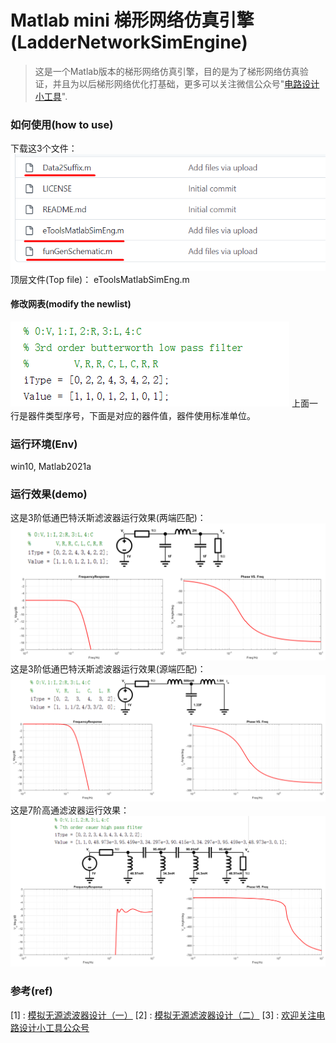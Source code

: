 # Matlab mini 梯形网络仿真引擎(LadderNetworkSimEngine)
> 这是一个Matlab版本的梯形网络仿真引擎，目的是为了梯形网络仿真验证，并且为以后梯形网络优化打基础，更多可以关注微信公众号"[电路设计小工具](https://mp.weixin.qq.com/s/fxfEnir-hU0YvF9_CWyI6g)".

### 如何使用(how to use)
下载这3个文件：
![电路分析2](文件下载.png)
顶层文件(Top file)：
eToolsMatlabSimEng.m
#### 修改网表(modify the newlist)
![网表修改](网表.png)
上面一行是器件类型序号，下面是对应的器件值，器件使用标准单位。

### 运行环境(Env)
win10, Matlab2021a

### 运行效果(demo)
这是3阶低通巴特沃斯滤波器运行效果(两端匹配)：
![电路分析1](Matlab_Sim.png)
这是3阶低通巴特沃斯滤波器运行效果(源端匹配)：
![电路分析2](Matlab_Sim2.png)
这是7阶高通滤波器运行效果：
![电路分析3](Matlab_Sim3.png)

### 参考(ref)
[1] : [模拟无源滤波器设计（一）](https://mp.weixin.qq.com/s/wNRHyBHpimjU90bymHp7JA)
[2] : [模拟无源滤波器设计（二）](https://mp.weixin.qq.com/s/3GMQs4WDm683tdAXqyoOgQ)
[3] : [欢迎关注电路设计小工具公众号](https://mp.weixin.qq.com/s/fxfEnir-hU0YvF9_CWyI6g)
